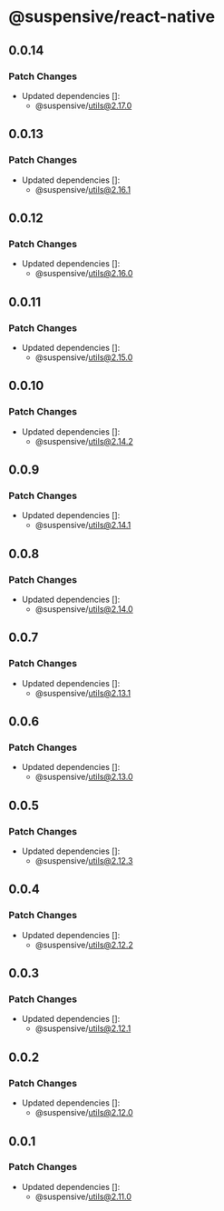 # @suspensive/react-native

## 0.0.14

### Patch Changes

- Updated dependencies []:
  - @suspensive/utils@2.17.0

## 0.0.13

### Patch Changes

- Updated dependencies []:
  - @suspensive/utils@2.16.1

## 0.0.12

### Patch Changes

- Updated dependencies []:
  - @suspensive/utils@2.16.0

## 0.0.11

### Patch Changes

- Updated dependencies []:
  - @suspensive/utils@2.15.0

## 0.0.10

### Patch Changes

- Updated dependencies []:
  - @suspensive/utils@2.14.2

## 0.0.9

### Patch Changes

- Updated dependencies []:
  - @suspensive/utils@2.14.1

## 0.0.8

### Patch Changes

- Updated dependencies []:
  - @suspensive/utils@2.14.0

## 0.0.7

### Patch Changes

- Updated dependencies []:
  - @suspensive/utils@2.13.1

## 0.0.6

### Patch Changes

- Updated dependencies []:
  - @suspensive/utils@2.13.0

## 0.0.5

### Patch Changes

- Updated dependencies []:
  - @suspensive/utils@2.12.3

## 0.0.4

### Patch Changes

- Updated dependencies []:
  - @suspensive/utils@2.12.2

## 0.0.3

### Patch Changes

- Updated dependencies []:
  - @suspensive/utils@2.12.1

## 0.0.2

### Patch Changes

- Updated dependencies []:
  - @suspensive/utils@2.12.0

## 0.0.1

### Patch Changes

- Updated dependencies []:
  - @suspensive/utils@2.11.0
